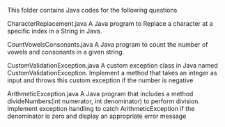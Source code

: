 This folder contains Java codes for the following questions

CharacterReplacement.java
A Java program to Replace a character at a specific index in a String in Java.

CountVowelsConsonants.java
A Java program to count the number of vowels and consonants in a given string.

CustomValidationException.java
A custom exception class in Java named CustomValidationException. Implement a method that takes an integer as input and throws this custom exception if the number is negative

ArithmeticException.java
A Java program that includes a method divideNumbers(int numerator, int denominator) to perform division. Implement exception handling to catch ArithmeticException if the denominator is zero and display an appropriate error message
